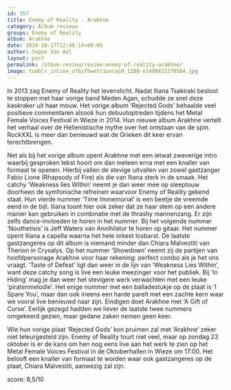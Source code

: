 ```yaml
---
id: 157
title: Enemy of Reality - Arakhne
category: Album reviews
groups: Enemy of Reality
album: Arakhne
date: 2016-10-17T12:48:14+00:00
author: Seppe Van Ael
layout: post
permalink: /album-review/review-enemy-of-reality-arakhne/
image: tumblr_inline_of6zfhwett1uncqs0_1280-e1480422378564.jpg
---
```

In 2013 zag Enemy of Reality het levenslicht. Nadat Iliana Tsakiraki besloot te stoppen met haar vorige band Meden Agan, schudde ze snel deze kaskraker uit haar mouw. Het vorige album ‘Rejected Gods’ behaalde veel positieve commentaren alsook hun debuutoptreden tijdens het Metal Female Voices Festival in Wieze in 2014. Hun nieuwe album Arakhne vertelt het verhaal over de Hellenistische mythe over het ontstaan van de spin. RockXXL is meer dan benieuwd wat de Grieken dit keer ervan terechtbrengen.

Net als bij het vorige album opent Arakhne met een ietwat zweverige intro waarbij gesproken tekst hoort om dan meteen erna met een knaller van formaat te openen. Hierbij vallen de stevige uitvallen van zowel gastzanger Fabio Lione (Rhapsody of Fire) als die van Iliana sterk in de smaak. Het catchy ‘Weakness lies Within’ neemt je dan weer mee op sleeptouw doorheen de symfonische refreinen waarvoor Enemy of Reality gekend staat. Hun vierde nummer ‘Time Immemorial’ is een beetje de vreemde eend in de bijt. Iliana toont hier ook zeker dat ze haar stem op een andere manier kan gebruiken in combinatie met de thrashy mannenzang. Er zijn zelfs dance-invloeden te horen in het nummer. Bij het volgende nummer ‘Nouthetisis’ is Jeff Waters van Annihilator te horen op gitaar. Het nummer opent Iliana a capella waarna het hele orkest losbarst. De laatste gastzangeres op dit album is niemand minder dan Chiara Malvestiti van Therion in Crysalys. Op het nummer ‘Showdown’ neemt zij de partijen van hoofdpersonage Arakhne voor haar rekening: perfect combo als je het ons vraagt. ‘Taste of Defeat’ ligt dan weer in de lijn van ‘Weakness Lies Within’, want deze catchy song is live een leuke meezinger voor het publiek. Bij ‘In Hiding’ mag je dan weer het stevigere werk verwachten met een leuke ‘piratenmelodie’. Het enige nummer met een balladestukje op de plaat is ‘I Spare You’, maar dan ook ineens een harde parelt met een zachte kern waar we vooral live benieuwd naar zijn. Eindigen doet Arakhne met ‘A Gift of Curse’. Eerlijk gezegd hadden we liever de laatste twee nummers omgekeerd gezien, maar gedane zaken nemen geen keer.

Wie hun vorige plaat ‘Rejected Gods’ kon pruimen zal met ‘Arakhne’ zeker niet teleurgesteld zijn. Enemy of Reality tourt niet veel, maar op zondag 23 oktober is er de kans om hen nog eens live aan het werk te zien op het Metal Female Voices Festival in de Oktoberhallen in Wieze om 17:00. Het belooft een knaller van formaat te worden waar ook gastzangeres op de plaat, Chiara Malvestiti, aanwezig zal zijn.

score: 8,5/10
